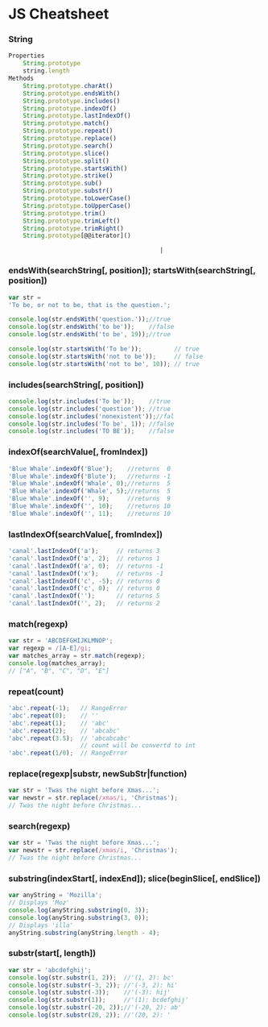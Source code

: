 
# JS Cheatsheet

### String
```javascript
Properties
    String.prototype
    string.length
Methods
    String.prototype.charAt()
    String.prototype.endsWith()
    String.prototype.includes()
    String.prototype.indexOf()
    String.prototype.lastIndexOf()
    String.prototype.match()
    String.prototype.repeat()
    String.prototype.replace()
    String.prototype.search()
    String.prototype.slice()
    String.prototype.split()
    String.prototype.startsWith()
    String.prototype.strike()
    String.prototype.sub()
    String.prototype.substr()
    String.prototype.toLowerCase()
    String.prototype.toUpperCase()
    String.prototype.trim()
    String.prototype.trimLeft()
    String.prototype.trimRight()
    String.prototype[@@iterator]()
```

                                              |
### endsWith(searchString[, position]); startsWith(searchString[, position])
```javascript
var str = 
'To be, or not to be, that is the question.';

console.log(str.endsWith('question.'));//true
console.log(str.endsWith('to be'));    //false
console.log(str.endsWith('to be', 19));//true

console.log(str.startsWith('To be'));         // true
console.log(str.startsWith('not to be'));     // false
console.log(str.startsWith('not to be', 10)); // true
```

### includes(searchString[, position])
```javascript
console.log(str.includes('To be'));    //true
console.log(str.includes('question')); //true
console.log(str.includes('nonexistent'));//fal
console.log(str.includes('To be', 1)); //false
console.log(str.includes('TO BE'));    //false
```

### indexOf(searchValue[, fromIndex])
```javascript
'Blue Whale'.indexOf('Blue');    //returns  0
'Blue Whale'.indexOf('Blute');   //returns -1
'Blue Whale'.indexOf('Whale', 0);//returns  5
'Blue Whale'.indexOf('Whale', 5);//returns  5
'Blue Whale'.indexOf('', 9);     //returns  9
'Blue Whale'.indexOf('', 10);    //returns 10
'Blue Whale'.indexOf('', 11);    //returns 10
```

### lastIndexOf(searchValue[, fromIndex])
```javascript
'canal'.lastIndexOf('a');     // returns 3
'canal'.lastIndexOf('a', 2);  // returns 1
'canal'.lastIndexOf('a', 0);  // returns -1
'canal'.lastIndexOf('x');     // returns -1
'canal'.lastIndexOf('c', -5); // returns 0
'canal'.lastIndexOf('c', 0);  // returns 0
'canal'.lastIndexOf('');      // returns 5
'canal'.lastIndexOf('', 2);   // returns 2
```

### match(regexp)
```javascript
var str = 'ABCDEFGHIJKLMNOP';
var regexp = /[A-E]/gi;
var matches_array = str.match(regexp);
console.log(matches_array);
// ["A", "B", "C", "D", "E"]
```

### repeat(count)
```javascript
'abc'.repeat(-1);   // RangeError
'abc'.repeat(0);    // ''
'abc'.repeat(1);    // 'abc'
'abc'.repeat(2);    // 'abcabc'
'abc'.repeat(3.5);  // 'abcabcabc' 
                    // count will be convertd to int
'abc'.repeat(1/0);  // RangeError
```

### replace(regexp|substr, newSubStr|function)
```javascript
var str = 'Twas the night before Xmas...';
var newstr = str.replace(/xmas/i, 'Christmas');
// Twas the night before Christmas...
```

### search(regexp)
```javascript
var str = 'Twas the night before Xmas...';
var newstr = str.replace(/xmas/i, 'Christmas');
// Twas the night before Christmas...
```

### substring(indexStart[, indexEnd]); slice(beginSlice[, endSlice])
```javascript
var anyString = 'Mozilla';
// Displays 'Moz'
console.log(anyString.substring(0, 3));
console.log(anyString.substring(3, 0));
// Displays 'illa'
anyString.substring(anyString.length - 4);
```

### substr(start[, length])
```javascript
var str = 'abcdefghij';
console.log(str.substr(1, 2));  //'(1, 2): bc'
console.log(str.substr(-3, 2)); //'(-3, 2): hi'
console.log(str.substr(-3));    //'(-3): hij'
console.log(str.substr(1));     //'(1): bcdefghij'
console.log(str.substr(-20, 2));//'(-20, 2): ab'
console.log(str.substr(20, 2)); //'(20, 2): '
```